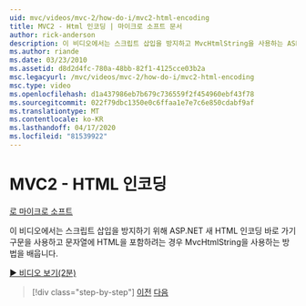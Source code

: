 ```yaml
---
uid: mvc/videos/mvc-2/how-do-i/mvc2-html-encoding
title: MVC2 - Html 인코딩 | 마이크로 소프트 문서
author: rick-anderson
description: 이 비디오에서는 스크립트 삽입을 방지하고 MvcHtmlString을 사용하는 ASP.NET 새로운 HTML 인코딩 바로 가기 구문을 사용하는 방법을 배웁니다.
ms.author: riande
ms.date: 03/23/2010
ms.assetid: d8d2d4fc-780a-48bb-82f1-4125cce03b2a
msc.legacyurl: /mvc/videos/mvc-2/how-do-i/mvc2-html-encoding
msc.type: video
ms.openlocfilehash: d1a437986eb7b679c736559f2f454960ebf43f78
ms.sourcegitcommit: 022f79dbc1350e0c6ffaa1e7e7c6e850cdabf9af
ms.translationtype: MT
ms.contentlocale: ko-KR
ms.lasthandoff: 04/17/2020
ms.locfileid: "81539922"
---
```

# <a name="mvc2---html-encoding"></a>MVC2 - HTML 인코딩

[로 마이크로 소프트](https://github.com/microsoft)

이 비디오에서는 스크립트 삽입을 방지하기 위해 ASP.NET 새 HTML 인코딩 바로 가기 구문을 사용하고 문자열에 HTML을 포함하려는 경우 MvcHtmlString을 사용하는 방법을 배웁니다.

[&#9654; 비디오 보기(2분)](https://channel9.msdn.com/Blogs/ASP-NET-Site-Videos/mvc2-html-encoding)

> [!div class="step-by-step"]
> [이전](how-do-i-use-httpverbs-attributes-in-an-mvc-application.md)
> [다음](mvc2-stronglytyped-helpers.md)
